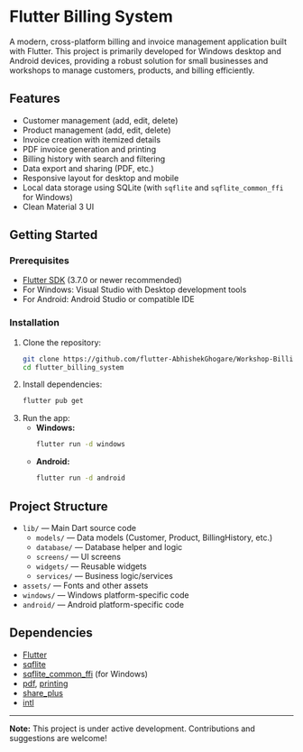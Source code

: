 # Flutter Billing System

A modern, cross-platform billing and invoice management application built with Flutter. This project is primarily developed for Windows desktop and Android devices, providing a robust solution for small businesses and workshops to manage customers, products, and billing efficiently.

## Features
- Customer management (add, edit, delete)
- Product management (add, edit, delete)
- Invoice creation with itemized details
- PDF invoice generation and printing
- Billing history with search and filtering
- Data export and sharing (PDF, etc.)
- Responsive layout for desktop and mobile
- Local data storage using SQLite (with `sqflite` and `sqflite_common_ffi` for Windows)
- Clean Material 3 UI

## Getting Started

### Prerequisites
- [Flutter SDK](https://flutter.dev/docs/get-started/install) (3.7.0 or newer recommended)
- For Windows: Visual Studio with Desktop development tools
- For Android: Android Studio or compatible IDE

### Installation
1. Clone the repository:
   ```sh
   git clone https://github.com/flutter-AbhishekGhogare/Workshop-Billing.git
   cd flutter_billing_system
   ```
2. Install dependencies:
   ```sh
   flutter pub get
   ```
3. Run the app:
   - **Windows:**
     ```sh
     flutter run -d windows
     ```
   - **Android:**
     ```sh
     flutter run -d android
     ```

## Project Structure
- `lib/` — Main Dart source code
  - `models/` — Data models (Customer, Product, BillingHistory, etc.)
  - `database/` — Database helper and logic
  - `screens/` — UI screens
  - `widgets/` — Reusable widgets
  - `services/` — Business logic/services
- `assets/` — Fonts and other assets
- `windows/` — Windows platform-specific code
- `android/` — Android platform-specific code

## Dependencies
- [Flutter](https://flutter.dev/)
- [sqflite](https://pub.dev/packages/sqflite)
- [sqflite_common_ffi](https://pub.dev/packages/sqflite_common_ffi) (for Windows)
- [pdf](https://pub.dev/packages/pdf), [printing](https://pub.dev/packages/printing)
- [share_plus](https://pub.dev/packages/share_plus)
- [intl](https://pub.dev/packages/intl)

---

**Note:** This project is under active development. Contributions and suggestions are welcome!
